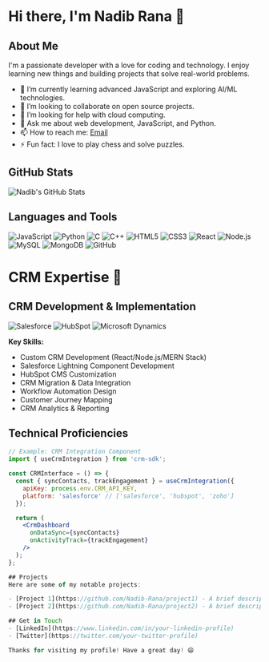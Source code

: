# Hi there, I'm Nadib Rana 👋

## About Me
I'm a passionate developer with a love for coding and technology. I enjoy learning new things and building projects that solve real-world problems. 

- 🌱 I’m currently learning advanced JavaScript and exploring AI/ML technologies.
- 👯 I’m looking to collaborate on open source projects.
- 🤔 I’m looking for help with cloud computing.
- 💬 Ask me about web development, JavaScript, and Python.
- 📫 How to reach me: [Email](mailto:codecrafersnadib@gmail.com)
- ⚡ Fun fact: I love to play chess and solve puzzles.

## GitHub Stats
![Nadib's GitHub Stats](https://github-readme-stats.vercel.app/api?username=Nadib-Rana&show_icons=true&theme=radical)


## Languages and Tools

![JavaScript](https://img.shields.io/badge/-JavaScript-black?style=flat-square&logo=javascript)
![Python](https://img.shields.io/badge/-Python-black?style=flat-square&logo=python)
![C](https://img.shields.io/badge/-C-black?style=flat-square&logo=c&logoColor=white)
![C++](https://img.shields.io/badge/-C%2B%2B-black?style=flat-square&logo=cplusplus&logoColor=white)
![HTML5](https://img.shields.io/badge/-HTML-black?style=flat-square&logo=html5)
![CSS3](https://img.shields.io/badge/-CSS-black?style=flat-square&logo=css3)
![React](https://img.shields.io/badge/-React-black?style=flat-square&logo=react)
![Node.js](https://img.shields.io/badge/-Node.js-black?style=flat-square&logo=node.js)
![MySQL](https://img.shields.io/badge/-MySQL-black?style=flat-square&logo=mysql)
![MongoDB](https://img.shields.io/badge/-MongoDB-black?style=flat-square&logo=mongodb)
![GitHub](https://img.shields.io/badge/-GitHub-black?style=flat-square&logo=github)

# CRM Expertise 🚀

## CRM Development & Implementation
![Salesforce](https://img.shields.io/badge/-Salesforce-00A1E0?style=flat-square&logo=salesforce&logoColor=white)
![HubSpot](https://img.shields.io/badge/-HubSpot-FF7A59?style=flat-square&logo=hubspot&logoColor=white)
![Microsoft Dynamics](https://img.shields.io/badge/-Dynamics_365-002050?style=flat-square&logo=microsoft-dynamics&logoColor=white)

**Key Skills:**
- Custom CRM Development (React/Node.js/MERN Stack)
- Salesforce Lightning Component Development
- HubSpot CMS Customization
- CRM Migration & Data Integration
- Workflow Automation Design
- Customer Journey Mapping
- CRM Analytics & Reporting

## Technical Proficiencies
```jsx
// Example: CRM Integration Component
import { useCrmIntegration } from 'crm-sdk';

const CRMInterface = () => {
  const { syncContacts, trackEngagement } = useCrmIntegration({
    apiKey: process.env.CRM_API_KEY,
    platform: 'salesforce' // ['salesforce', 'hubspot', 'zoho']
  });

  return (
    <CrmDashboard 
      onDataSync={syncContacts}
      onActivityTrack={trackEngagement}
    />
  );
};

## Projects
Here are some of my notable projects:

- [Project 1](https://github.com/Nadib-Rana/project1) - A brief description of what this project does.
- [Project 2](https://github.com/Nadib-Rana/project2) - A brief description of what this project does.

## Get in Touch
- [LinkedIn](https://www.linkedin.com/in/your-linkedin-profile)
- [Twitter](https://twitter.com/your-twitter-profile)

Thanks for visiting my profile! Have a great day! 😄
